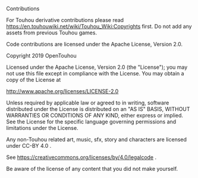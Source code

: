 Contributions

For Touhou derivative contributions please read https://en.touhouwiki.net/wiki/Touhou_Wiki:Copyrights first. Do not add any assets from previous Touhou games.

Code contributions are licensed under the Apache License, Version 2.0.

Copyright 2019 OpenTouhou

Licensed under the Apache License, Version 2.0 (the "License"); you may not use this file except in compliance with the License. You may obtain a copy of the License at

http://www.apache.org/licenses/LICENSE-2.0

Unless required by applicable law or agreed to in writing, software distributed under the License is distributed on an "AS IS" BASIS, WITHOUT WARRANTIES OR CONDITIONS OF ANY KIND, either express or implied. See the License for the specific language governing permissions and limitations under the License.

Any non-Touhou related art, music, sfx, story and characters are licensed under CC-BY 4.0 .

See https://creativecommons.org/licenses/by/4.0/legalcode .

Be aware of the license of any content that you did not make yourself.

